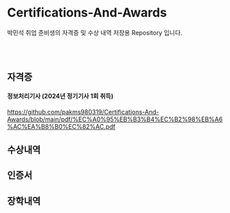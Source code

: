 # Certifications-And-Awards
박민석 취업 준비생의 자격증 및 수상 내역 저장용 Repository 입니다.

<br/><br/>

## 자격증
#### 정보처리기사 (2024년 정기기사 1회 취득) <br/>
https://github.com/pakms980319/Certifications-And-Awards/blob/main/pdf/%EC%A0%95%EB%B3%B4%EC%B2%98%EB%A6%AC%EA%B8%B0%EC%82%AC.pdf

## 수상내역

## 인증서

## 장학내역
